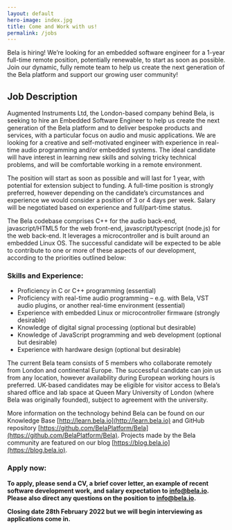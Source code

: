 ```yaml
---
layout: default
hero-image: index.jpg
title: Come and Work with us!
permalink: /jobs
---
```


Bela is hiring! We’re looking for an embedded software engineer for a 1-year full-time remote position, potentially renewable, to start as soon as possible. Join our dynamic, fully remote team to help us create the next generation of the Bela platform and support our growing user community!

## Job Description

Augmented Instruments Ltd, the London-based company behind Bela, is seeking to hire an Embedded Software Engineer to help us create the next generation of the Bela platform and to deliver bespoke products and services, with a particular focus on audio and music applications. We are looking for a creative and self-motivated engineer with experience in real-time audio programming and/or embedded systems. The ideal candidate will have interest in learning new skills and solving tricky technical problems, and will be comfortable working in a remote environment.

The position will start as soon as possible and will last for 1 year, with potential for extension subject to funding. A full-time position is strongly preferred, however depending on the candidate’s circumstances and experience we would consider a position of 3 or 4 days per week. Salary will be negotiated based on experience and full/part-time status.

The Bela codebase comprises C++ for the audio back-end, javascript/HTML5 for the web front-end, javascript/typescript (node.js) for the web back-end. It leverages a microcontroller and is built around an embedded Linux OS. The successful candidate will be expected to be able to contribute to one or more of these aspects of our development, according to the priorities outlined below:

### Skills and Experience:
- Proficiency in C or C++ programming (essential)
- Proficiency with real-time audio programming – e.g. with Bela, VST audio plugins, or another real-time environment (essential)
- Experience with embedded Linux or microcontroller firmware (strongly desirable)
- Knowledge of digital signal processing (optional but desirable)
- Knowledge of JavaScript programming and web development (optional but desirable)
- Experience with hardware design (optional but desirable)

The current Bela team consists of 5 members who collaborate remotely from London and continental Europe. The successful candidate can join us from any location, however availability during European working hours is preferred. UK-based candidates may be eligible for visitor access to Bela’s shared office and lab space at Queen Mary University of London (where Bela was originally founded), subject to agreement with the university.

More information on the technology behind Bela can be found on our Knowledge Base [http://learn.bela.io](http://learn.bela.io) and GitHub repository [https://github.com/BelaPlatform/Bela](https://github.com/BelaPlatform/Bela). Projects made by the Bela community are featured on our blog [https://blog.bela.io](https://blog.bela.io).

### Apply now:

**To apply, please send a CV, a brief cover letter, an example of recent software development work, and salary expectation to info@bela.io. Please also direct any questions on the position to info@bela.io.**

**Closing date 28th February 2022 but we will begin interviewing as applications come in.**
